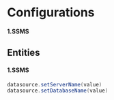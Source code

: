 # Configurations
**1.SSMS**
## Entities
#### 1.SSMS
```java
datasource.setServerName(value) 
datasource.setDatabaseName(value)
```
